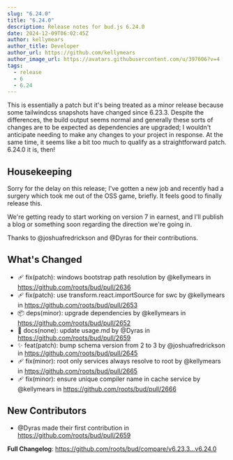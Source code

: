 ```yaml
---
slug: "6.24.0"
title: "6.24.0"
description: Release notes for bud.js 6.24.0
date: 2024-12-09T06:02:45Z
author: kellymears
author_title: Developer
author_url: https://github.com/kellymears
author_image_url: https://avatars.githubusercontent.com/u/397606?v=4
tags:
  - release
  - 6
  - 6.24
---
```


<!--This file is generated-->

This is essentially a patch but it's being treated as a minor release because some tailwindcss snapshots have changed since 6.23.3. Despite the differences, the build output seems normal and generally these sorts of changes are to be expected as dependencies are upgraded; I wouldn't anticipate needing to make any changes to your project in response. At the same time, it seems like a bit too much to qualify as a straightforward patch. 6.24.0 it is, then!

<!--truncate-->

## Housekeeping

Sorry for the delay on this release; I've gotten a new job and recently had a surgery which took me out of the OSS game, briefly. It feels good to finally release this. 

We're getting ready to start working on version 7 in earnest, and I'll publish a blog or something soon regarding the direction we're going in.

Thanks to @joshuafredrickson and @Dyras for their contributions.

## What's Changed

* 🩹 fix(patch): windows bootstrap path resolution by @kellymears in https://github.com/roots/bud/pull/2636
* 🩹 fix(patch): use transform.react.importSource for swc by @kellymears in https://github.com/roots/bud/pull/2653
* 📦 deps(minor): upgrade dependencies by @kellymears in https://github.com/roots/bud/pull/2652
* 📕 docs(none): update usage.md by @Dyras in https://github.com/roots/bud/pull/2659
* ✨ feat(patch): bump schema version from 2 to 3 by @joshuafredrickson in https://github.com/roots/bud/pull/2645
* 🩹 fix(minor): root only services always resolve to root by @kellymears in https://github.com/roots/bud/pull/2665
* 🩹 fix(minor): ensure unique compiler name in cache service by @kellymears in https://github.com/roots/bud/pull/2666

## New Contributors

* @Dyras made their first contribution in https://github.com/roots/bud/pull/2659

**Full Changelog**: https://github.com/roots/bud/compare/v6.23.3...v6.24.0
